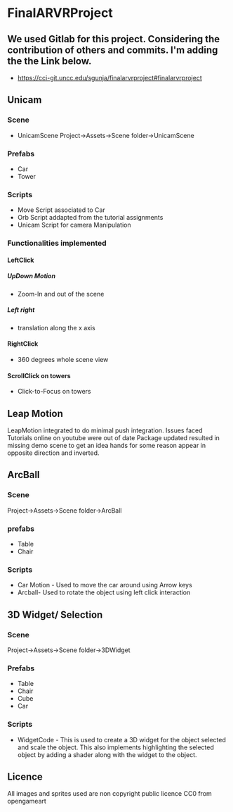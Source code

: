 # FinalARVRProject
## We used Gitlab for this project. Considering the contribution of others and commits. I'm adding the the Link below.
   * https://cci-git.uncc.edu/sgunja/finalarvrproject#finalarvrproject
## Unicam
### Scene
* UnicamScene
Project->Assets->Scene folder->UnicamScene
### Prefabs
* Car
* Tower

### Scripts
* Move
Script associated to Car
* Orb
Script addapted from the tutorial assignments
* Unicam
Script for camera Manipulation
### Functionalities implemented
#### LeftClick
##### UpDown Motion
* Zoom-In and out of the scene
##### Left right
* translation along the x axis

#### RightClick
* 360 degrees whole scene view

#### ScrollClick on towers
* Click-to-Focus on  towers

## Leap Motion
LeapMotion integrated to do minimal push integration.
Issues faced
Tutorials online on youtube were out of date
Package updated resulted in missing demo scene to get an idea
hands for some reason appear in opposite direction and inverted.

## ArcBall
### Scene
Project->Assets->Scene folder->ArcBall

### prefabs
* Table
* Chair

### Scripts
* Car Motion - Used to move the car around using Arrow keys
* Arcball- Used to rotate the object using left click interaction


## 3D Widget/ Selection
### Scene
Project->Assets->Scene folder->3DWidget

### Prefabs
* Table
* Chair
* Cube
* Car

### Scripts
* WidgetCode - This is used to create a 3D widget for the object selected and scale the object. This also implements highlighting the selected object by adding a shader along with the widget to the object.


## Licence
All images and sprites used are non copyright public licence CC0 from opengameart
